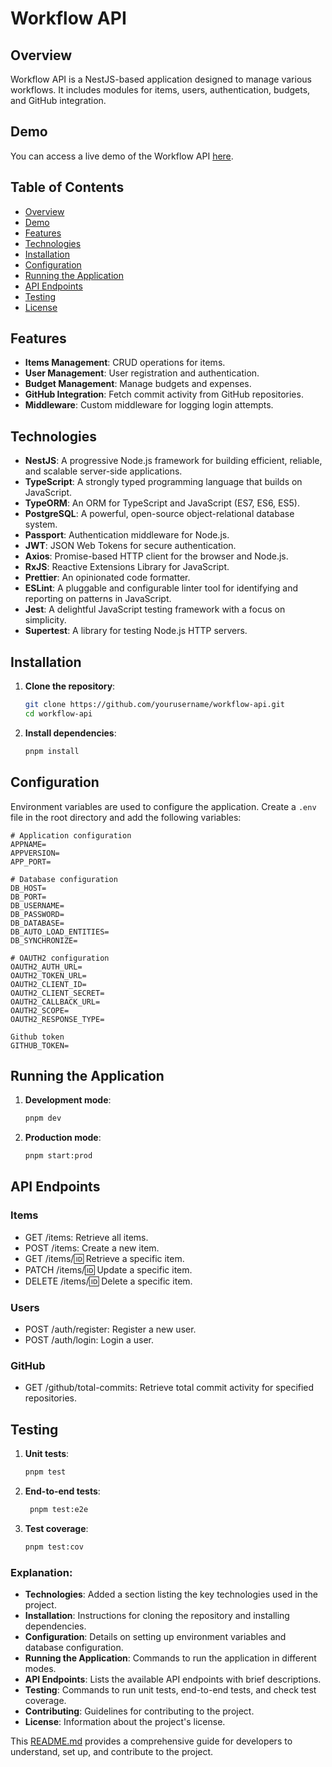 # Workflow API

## Overview

Workflow API is a NestJS-based application designed to manage various workflows. It includes modules for items, users, authentication, budgets, and GitHub integration.

## Demo

You can access a live demo of the Workflow API [here](https://api.kirato.online).

## Table of Contents

- [Overview](#overview)
- [Demo](#demo)
- [Features](#features)
- [Technologies](#technologies)
- [Installation](#installation)
- [Configuration](#configuration)
- [Running the Application](#running-the-application)
- [API Endpoints](#api-endpoints)
- [Testing](#testing)
- [License](#license)

## Features

- **Items Management**: CRUD operations for items.
- **User Management**: User registration and authentication.
- **Budget Management**: Manage budgets and expenses.
- **GitHub Integration**: Fetch commit activity from GitHub repositories.
- **Middleware**: Custom middleware for logging login attempts.

## Technologies

- **NestJS**: A progressive Node.js framework for building efficient, reliable, and scalable server-side applications.
- **TypeScript**: A strongly typed programming language that builds on JavaScript.
- **TypeORM**: An ORM for TypeScript and JavaScript (ES7, ES6, ES5).
- **PostgreSQL**: A powerful, open-source object-relational database system.
- **Passport**: Authentication middleware for Node.js.
- **JWT**: JSON Web Tokens for secure authentication.
- **Axios**: Promise-based HTTP client for the browser and Node.js.
- **RxJS**: Reactive Extensions Library for JavaScript.
- **Prettier**: An opinionated code formatter.
- **ESLint**: A pluggable and configurable linter tool for identifying and reporting on patterns in JavaScript.
- **Jest**: A delightful JavaScript testing framework with a focus on simplicity.
- **Supertest**: A library for testing Node.js HTTP servers.

## Installation

1. **Clone the repository**:
   ```bash
   git clone https://github.com/yourusername/workflow-api.git
   cd workflow-api
   ```
2. **Install dependencies**:
   ```bash
   pnpm install
   ```

## Configuration

Environment variables are used to configure the application. Create a `.env` file in the root directory and add the following variables:

```env
# Application configuration
APPNAME=
APPVERSION=
APP_PORT=

# Database configuration
DB_HOST=
DB_PORT=
DB_USERNAME=
DB_PASSWORD=
DB_DATABASE=
DB_AUTO_LOAD_ENTITIES=
DB_SYNCHRONIZE=

# OAUTH2 configuration
OAUTH2_AUTH_URL=
OAUTH2_TOKEN_URL=
OAUTH2_CLIENT_ID=
OAUTH2_CLIENT_SECRET=
OAUTH2_CALLBACK_URL=
OAUTH2_SCOPE=
OAUTH2_RESPONSE_TYPE=

Github token
GITHUB_TOKEN=
```

## Running the Application

1. **Development mode**:
   ```bash
   pnpm dev
   ```
2. **Production mode**:
   ```bash
   pnpm start:prod
   ```

## API Endpoints

### Items

- GET /items: Retrieve all items.
- POST /items: Create a new item.
- GET /items/:id: Retrieve a specific item.
- PATCH /items/:id: Update a specific item.
- DELETE /items/:id: Delete a specific item.

### Users

- POST /auth/register: Register a new user.
- POST /auth/login: Login a user.

### GitHub

- GET /github/total-commits: Retrieve total commit activity for specified repositories.

## Testing

1. **Unit tests**:
   ```bash
   pnpm test
   ```
2. **End-to-end tests**:
   ```bash
    pnpm test:e2e
   ```
3. **Test coverage**:
   ```bash
   pnpm test:cov
   ```

### Explanation:

- **Technologies**: Added a section listing the key technologies used in the project.
- **Installation**: Instructions for cloning the repository and installing dependencies.
- **Configuration**: Details on setting up environment variables and database configuration.
- **Running the Application**: Commands to run the application in different modes.
- **API Endpoints**: Lists the available API endpoints with brief descriptions.
- **Testing**: Commands to run unit tests, end-to-end tests, and check test coverage.
- **Contributing**: Guidelines for contributing to the project.
- **License**: Information about the project's license.

This [README.md](http://_vscodecontentref_/#%7B%22uri%22%3A%7B%22%24mid%22%3A1%2C%22fsPath%22%3A%22%2FUsers%2Fkiratipatsawangsisombat%2FDesktop%2Fdevpool%2Fworkflow-api%2FREADME.md%22%2C%22path%22%3A%22%2FUsers%2Fkiratipatsawangsisombat%2FDesktop%2Fdevpool%2Fworkflow-api%2FREADME.md%22%2C%22scheme%22%3A%22file%22%7D%7D) provides a comprehensive guide for developers to understand, set up, and contribute to the project.
